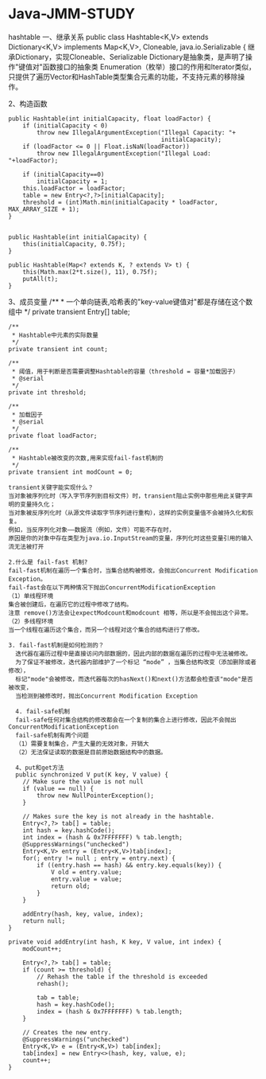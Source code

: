 # Java-JMM-STUDY
hashtable
一、继承关系
public class Hashtable<K,V>
    extends Dictionary<K,V>
    implements Map<K,V>, Cloneable, java.io.Serializable {
继承Dictionary，实现Cloneable、Serializable
Dictionary是抽象类，是声明了操作"键值对"函数接口的抽象类
Enumeration（枚举）接口的作用和Iterator类似，只提供了遍历Vector和HashTable类型集合元素的功能，不支持元素的移除操作。

2、构造函数
    
    public Hashtable(int initialCapacity, float loadFactor) {
        if (initialCapacity < 0)
            throw new IllegalArgumentException("Illegal Capacity: "+
                                               initialCapacity);
        if (loadFactor <= 0 || Float.isNaN(loadFactor))
            throw new IllegalArgumentException("Illegal Load: "+loadFactor);

        if (initialCapacity==0)
            initialCapacity = 1;
        this.loadFactor = loadFactor;
        table = new Entry<?,?>[initialCapacity];
        threshold = (int)Math.min(initialCapacity * loadFactor, MAX_ARRAY_SIZE + 1);
    }

    
    public Hashtable(int initialCapacity) {
        this(initialCapacity, 0.75f);
    }
    
    public Hashtable(Map<? extends K, ? extends V> t) {
        this(Math.max(2*t.size(), 11), 0.75f);
        putAll(t);
    }
3、成员变量
    /**
     * 一个单向链表,哈希表的"key-value键值对"都是存储在这个数组中
     */
    private transient Entry<?,?>[] table;

    /**
     * Hashtable中元素的实际数量 
     */
    private transient int count;

    /**
     * 阈值，用于判断是否需要调整Hashtable的容量（threshold = 容量*加载因子）  
     * @serial
     */
    private int threshold;

    /**
     * 加载因子
     * @serial
     */
    private float loadFactor;

    /**
     * Hashtable被改变的次数,用来实现fail-fast机制的
     */
    private transient int modCount = 0;
    
    transient关键字能实现什么？
    当对象被序列化时（写入字节序列到目标文件）时，transient阻止实例中那些用此关键字声明的变量持久化；
    当对象被反序列化时（从源文件读取字节序列进行重构），这样的实例变量值不会被持久化和恢复。
    例如，当反序列化对象——数据流（例如，文件）可能不存在时，
    原因是你的对象中存在类型为java.io.InputStream的变量，序列化时这些变量引用的输入流无法被打开
    
    2.什么是 fail-fast 机制?
    fail-fast机制在遍历一个集合时，当集合结构被修改，会抛出Concurrent Modification Exception。
    fail-fast会在以下两种情况下抛出ConcurrentModificationException
    （1）单线程环境
    集合被创建后，在遍历它的过程中修改了结构。
    注意 remove()方法会让expectModcount和modcount 相等，所以是不会抛出这个异常。
    （2）多线程环境
    当一个线程在遍历这个集合，而另一个线程对这个集合的结构进行了修改。
    
    3. fail-fast机制是如何检测的？
      迭代器在遍历过程中是直接访问内部数据的，因此内部的数据在遍历的过程中无法被修改。
      为了保证不被修改，迭代器内部维护了一个标记 “mode” ，当集合结构改变（添加删除或者修改），
      标记"mode"会被修改，而迭代器每次的hasNext()和next()方法都会检查该"mode"是否被改变，
      当检测到被修改时，抛出Concurrent Modification Exception
      
      4. fail-safe机制
      fail-safe任何对集合结构的修改都会在一个复制的集合上进行修改，因此不会抛出ConcurrentModificationException
      fail-safe机制有两个问题
      （1）需要复制集合，产生大量的无效对象，开销大
      （2）无法保证读取的数据是目前原始数据结构中的数据。
      
      4、put和get方法
      public synchronized V put(K key, V value) {
        // Make sure the value is not null
        if (value == null) {
            throw new NullPointerException();
        }

        // Makes sure the key is not already in the hashtable.
        Entry<?,?> tab[] = table;
        int hash = key.hashCode();
        int index = (hash & 0x7FFFFFFF) % tab.length;
        @SuppressWarnings("unchecked")
        Entry<K,V> entry = (Entry<K,V>)tab[index];
        for(; entry != null ; entry = entry.next) {
            if ((entry.hash == hash) && entry.key.equals(key)) {
                V old = entry.value;
                entry.value = value;
                return old;
            }
        }

        addEntry(hash, key, value, index);
        return null;
    }
    
    private void addEntry(int hash, K key, V value, int index) {
        modCount++;

        Entry<?,?> tab[] = table;
        if (count >= threshold) {
            // Rehash the table if the threshold is exceeded
            rehash();

            tab = table;
            hash = key.hashCode();
            index = (hash & 0x7FFFFFFF) % tab.length;
        }

        // Creates the new entry.
        @SuppressWarnings("unchecked")
        Entry<K,V> e = (Entry<K,V>) tab[index];
        tab[index] = new Entry<>(hash, key, value, e);
        count++;
    }
   
